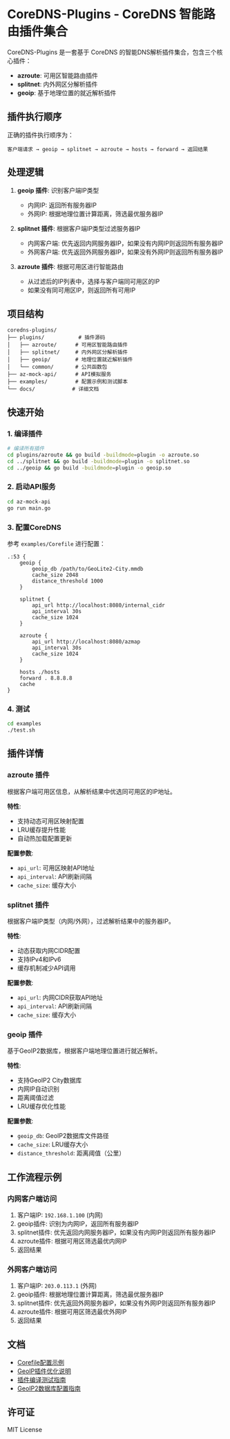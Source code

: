 # CoreDNS-Plugins - CoreDNS 智能路由插件集合

CoreDNS-Plugins 是一套基于 CoreDNS 的智能DNS解析插件集合，包含三个核心插件：

- **azroute**: 可用区智能路由插件
- **splitnet**: 内外网区分解析插件  
- **geoip**: 基于地理位置的就近解析插件

## 插件执行顺序

正确的插件执行顺序为：
```
客户端请求 → geoip → splitnet → azroute → hosts → forward → 返回结果
```

## 处理逻辑

1. **geoip 插件**: 识别客户端IP类型
   - 内网IP: 返回所有服务器IP
   - 外网IP: 根据地理位置计算距离，筛选最优服务器IP

2. **splitnet 插件**: 根据客户端IP类型过滤服务器IP
   - 内网客户端: 优先返回内网服务器IP，如果没有内网IP则返回所有服务器IP
   - 外网客户端: 优先返回外网服务器IP，如果没有外网IP则返回所有服务器IP

3. **azroute 插件**: 根据可用区进行智能路由
   - 从过滤后的IP列表中，选择与客户端同可用区的IP
   - 如果没有同可用区IP，则返回所有可用IP

## 项目结构

```
coredns-plugins/
├── plugins/           # 插件源码
│   ├── azroute/      # 可用区智能路由插件
│   ├── splitnet/     # 内外网区分解析插件
│   ├── geoip/        # 地理位置就近解析插件
│   └── common/       # 公共函数包
├── az-mock-api/      # API模拟服务
├── examples/         # 配置示例和测试脚本
└── docs/            # 详细文档
```

## 快速开始

### 1. 编译插件

```bash
# 编译所有插件
cd plugins/azroute && go build -buildmode=plugin -o azroute.so
cd ../splitnet && go build -buildmode=plugin -o splitnet.so  
cd ../geoip && go build -buildmode=plugin -o geoip.so
```

### 2. 启动API服务

```bash
cd az-mock-api
go run main.go
```

### 3. 配置CoreDNS

参考 `examples/Corefile` 进行配置：

```corefile
.:53 {
    geoip {
        geoip_db /path/to/GeoLite2-City.mmdb
        cache_size 2048
        distance_threshold 1000
    }
    
    splitnet {
        api_url http://localhost:8080/internal_cidr
        api_interval 30s
        cache_size 1024
    }
    
    azroute {
        api_url http://localhost:8080/azmap
        api_interval 30s
        cache_size 1024
    }
    
    hosts ./hosts
    forward . 8.8.8.8
    cache
}
```

### 4. 测试

```bash
cd examples
./test.sh
```

## 插件详情

### azroute 插件

根据客户端可用区信息，从解析结果中优选同可用区的IP地址。

**特性**:
- 支持动态可用区映射配置
- LRU缓存提升性能
- 自动热加载配置更新

**配置参数**:
- `api_url`: 可用区映射API地址
- `api_interval`: API刷新间隔
- `cache_size`: 缓存大小

### splitnet 插件

根据客户端IP类型（内网/外网），过滤解析结果中的服务器IP。

**特性**:
- 动态获取内网CIDR配置
- 支持IPv4和IPv6
- 缓存机制减少API调用

**配置参数**:
- `api_url`: 内网CIDR获取API地址
- `api_interval`: API刷新间隔
- `cache_size`: 缓存大小

### geoip 插件

基于GeoIP2数据库，根据客户端地理位置进行就近解析。

**特性**:
- 支持GeoIP2 City数据库
- 内网IP自动识别
- 距离阈值过滤
- LRU缓存优化性能

**配置参数**:
- `geoip_db`: GeoIP2数据库文件路径
- `cache_size`: LRU缓存大小
- `distance_threshold`: 距离阈值（公里）

## 工作流程示例

### 内网客户端访问
1. 客户端IP: `192.168.1.100` (内网)
2. geoip插件: 识别为内网IP，返回所有服务器IP
3. splitnet插件: 优先返回内网服务器IP，如果没有内网IP则返回所有服务器IP
4. azroute插件: 根据可用区筛选最优内网IP
5. 返回结果

### 外网客户端访问
1. 客户端IP: `203.0.113.1` (外网)
2. geoip插件: 根据地理位置计算距离，筛选最优服务器IP
3. splitnet插件: 优先返回外网服务器IP，如果没有外网IP则返回所有服务器IP
4. azroute插件: 根据可用区筛选最优外网IP
5. 返回结果

## 文档

- [Corefile配置示例](docs/Corefile_配置示例.md)
- [GeoIP插件优化说明](docs/geoip_插件优化说明.md)
- [插件编译测试指南](docs/插件编译测试指南.md)
- [GeoIP2数据库配置指南](docs/GeoIP2_数据库配置指南.md)

## 许可证

MIT License